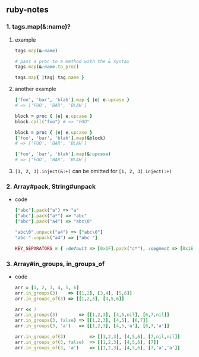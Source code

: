 ## ruby-notes ##

### 1. tags.map(&:name)?

1. example

    ```ruby
    tags.map(&:name)

    # pass a proc to a method with the & syntax
    tags.map(&:name.to_proc)

    tags.map{ |tag| tag.name }
    ```

2. another example

    ```ruby
    ['foo', 'bar', 'blah'].map { |e| e.upcase }
    # => ['FOO', 'BAR', 'BLAH']

    block = proc { |e| e.upcase }
    block.call("foo") # => "FOO"

    block = proc { |e| e.upcase }
    ['foo', 'bar', 'blah'].map(&block)
    # => ['FOO', 'BAR', 'BLAH']

    ['foo', 'bar', 'blah'].map(&:upcase)
    # => ['FOO', 'BAR', 'BLAH']
    ```

3. `[1, 2, 3].inject(&:+)` can be omitted for `[1, 2, 3].inject(:+)`

### 2. Array#pack, String#unpack

* code

    ```ruby
    ["abc"].pack("a") => "a"
    ["abc"].pack("a*") => "abc"
    ["abc"].pack("a4") => "abc\0"

    "abc\0".unpack("a4") => ["abc\0"]
    "abc ".unpack("a4") => ["abc "]

    KEY_SEPARATORS = { :default => [0x1F].pack("c*"), :segment => [0x1E].pack("c*") }.freeze }
    ```

### 3. Array#in_groups, in_groups_of

* code

    ```ruby
    arr = [1, 2, 3, 4, 5, 6]
    arr.in_groups(3)    => [[1,2], [3,4], [5,6]]
    arr.in_groups_of(3) => [[1,2,3], [4,5,6]]

    arr << 7
    arr.in_groups(3)        => [[1,2,3], [4,5,nil], [6,7,nil]]
    arr.in_groups(3, false) => [[1,2,3], [4,5], [6,7]]
    arr.in_groups(3, 'a')   => [[1,2,3], [4,5,'a'], [6,7,'a']]

    arr.in_groups_of(3)         => [[1,2,3], [4,5,6], [7,nil,nil]]
    arr.in_groups_of(3, false)  => [[1,2,3], [4,5,6], [7]]
    arr.in_groups_of(3, 'a')    => [[1,2,3], [4,5,6], [7,'a','a']]
    ```


